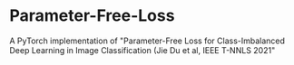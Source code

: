 # Parameter-Free-Loss
A PyTorch implementation of "Parameter-Free Loss for Class-Imbalanced Deep Learning in Image Classification (Jie Du et al, IEEE T-NNLS 2021"
